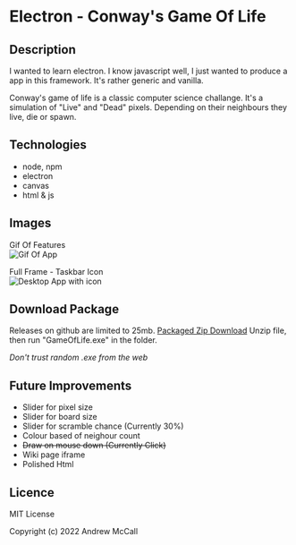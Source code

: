 # Electron - Conway's Game Of Life

## Description
I wanted to learn electron. I know javascript well, I just wanted to produce a app in this framework. It's rather generic and vanilla.

Conway's game of life is a classic computer science challange. It's a simulation of "Live" and "Dead" pixels. Depending on their neighbours they live, die or spawn.

## Technologies
- node, npm
- electron
- canvas
- html & js

## Images
Gif Of Features  
![Gif Of App](https://i.imgur.com/HenksRG.gif)

Full Frame - Taskbar Icon  
![Desktop App with icon](https://i.imgur.com/g4zawl5.png)
 
## Download Package
Releases on github are limited to 25mb.
[Packaged Zip Download](https://github.com/Andrew-McCall/electronConwaysGameOfLife/blob/main/GameOfLife.zip)
Unzip file, then run "GameOfLife.exe" in the folder.
  
*Don't trust random .exe from the web*
 
 
## Future Improvements
- Slider for pixel size
- Slider for board size
- Slider for scramble chance (Currently 30%)
- Colour based of neighour count
- ~~Draw on mouse down (Currently Click)~~
- Wiki page iframe
- Polished Html

## Licence

MIT License

Copyright (c) 2022 Andrew McCall
